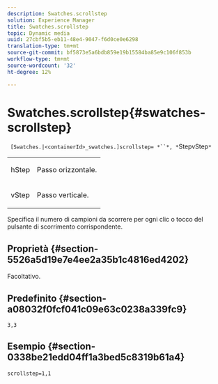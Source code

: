 ```yaml
---
description: Swatches.scrollstep
solution: Experience Manager
title: Swatches.scrollstep
topic: Dynamic media
uuid: 27cbf5b5-eb11-48e4-9047-f6d0ce0e6298
translation-type: tm+mt
source-git-commit: bf5873e5a6bdb859e19b15584ba85e9c106f853b
workflow-type: tm+mt
source-wordcount: '32'
ht-degree: 12%

---
```



# Swatches.scrollstep{#swatches-scrollstep}

` [Swatches.|<containerId>_swatches.]scrollstep= *``*, *`StepvStep`*`

<table id="table_DC890B3CAB6847318081AC74424147B9"> 
 <tbody> 
  <tr> 
   <td> <p> <span class="codeph"> <span class="varname"> hStep</span> </span> </p> </td> 
   <td> <p>Passo orizzontale. </p> </td> 
  </tr> 
  <tr> 
   <td> <p> <span class="codeph"> <span class="varname"> vStep</span> </span> </p> </td> 
   <td> <p>Passo verticale. </p> </td> 
  </tr> 
 </tbody> 
</table>

Specifica il numero di campioni da scorrere per ogni clic o tocco del pulsante di scorrimento corrispondente.

## Proprietà {#section-5526a5d19e7e4ee2a35b1c4816ed4202}

Facoltativo.

## Predefinito {#section-a08032f0fcf041c09e63c0238a339fc9}

`3,3`

## Esempio {#section-0338be21edd04ff1a3bed5c8319b61a4}

`scrollstep=1,1`
